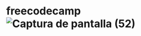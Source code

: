 # freecodecamp![Captura de pantalla (52)](https://user-images.githubusercontent.com/85364311/213904500-b4d7e720-30d3-4316-ac00-bd98111879e1.png)
